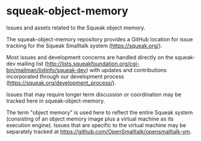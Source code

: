 # squeak-object-memory
Issues and assets related to the Squeak object memory.

The squeak-object-memory repository provides a GitHub location for issue tracking for the Squeak Smalltalk system (https://squeak.org/).

Most issues and development concerns are handled directly on the squeak-dev mailing list (http://lists.squeakfoundation.org/cgi-bin/mailman/listinfo/squeak-dev) with updates and contributions incorporated through our development process (https://squeak.org/development_process/).

Issues that may require longer term discussion or coordination may be tracked here in squeak-object-memory.

The term "object memory" is used here to reflect the entire Squeak system (consisting of an object memory image plus a virtual machine as its execution engine). Issues that are specific to the virtual machine may be separately tracked at https://github.com/OpenSmalltalk/opensmalltalk-vm.
